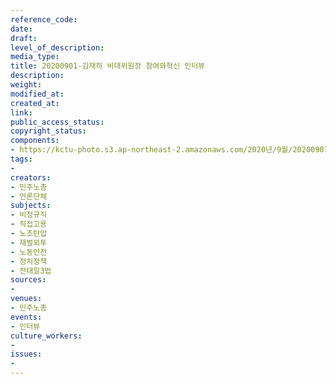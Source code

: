 ```yaml
---
reference_code: 
date: 
draft: 
level_of_description: 
media_type: 
title: 20200901-김재하 비대위원장 참여와혁신 인터뷰
description: 
weight: 
modified_at: 
created_at: 
link: 
public_access_status: 
copyright_status: 
components:
- https://kctu-photo.s3.ap-northeast-2.amazonaws.com/2020년/9월/20200901-김재하+비대위원장+참여와혁신+인터뷰/_W1D6944.jpg
tags:
- 
creators:
- 민주노총
- 언론단체
subjects:
- 비정규직
- 직접고용
- 노조탄압
- 재벌외투
- 노동안전
- 정치정책
- 전태일3법
sources:
- 
venues:
- 민주노총
events:
- 인터뷰
culture_workers:
- 
issues:
- 
---
```

